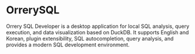 # OrrerySQL
Orrery SQL Developer is a desktop application for local SQL analysis, query execution, and data visualization based on DuckDB.   It supports English and Korean, plugin extensibility, SQL autocompletion, query analysis, and provides a modern SQL development environment.
